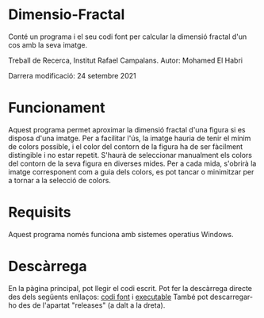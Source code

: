 # Dimensio-Fractal
Conté un programa i el seu codi font per calcular la dimensió fractal d'un cos amb la seva imatge. 

Treball de Recerca, Institut Rafael Campalans. Autor: Mohamed El Habri

Darrera modificació: 24 setembre 2021


# Funcionament
Aquest programa permet aproximar la dimensió fractal d'una figura si es disposa d'una imatge. Per a facilitar l'ús, la imatge hauria de tenir el mínim de colors possible, i el color del contorn de la figura ha de ser fàcilment distingible i no estar repetit. S'haurà de seleccionar manualment els colors del contorn de la seva figura en diverses mides. Per a cada mida, s'obrirà la imatge corresponent com a guia dels colors, es pot tancar o minimitzar per a tornar a la selecció de colors.


# Requisits
Aquest programa només funciona amb sistemes operatius Windows.


# Descàrrega

En la pàgina principal, pot llegir el codi escrit.
Pot fer la descàrrega directe des dels següents enllaços: [codi font](https://github.com/M-ElH/Dimensio-Fractal/releases/download/v.1/Codi.Font.zip) i [executable](https://github.com/M-ElH/Dimensio-Fractal/releases/download/v.1/Dimensio.Fractal.exe)
També pot descarregar-ho des de l'apartat "releases" (a dalt a la dreta).
